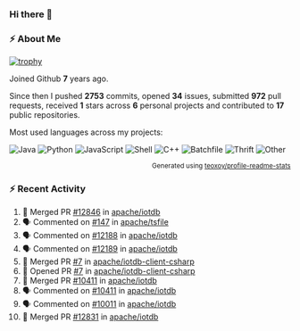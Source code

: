 ### Hi there 👋

### :zap: About Me

[![trophy](https://github-profile-trophy.vercel.app/?username=HTHou&theme=onedark)](https://github.com/ryo-ma/github-profile-trophy)
   
Joined Github **7** years ago.

Since then I pushed **2753** commits, opened **34** issues, submitted **972** pull requests, received **1** stars across **6** personal projects and contributed to **17** public repositories.

Most used languages across my projects:

![Java](https://img.shields.io/static/v1?style=flat-square&label=%E2%A0%80&color=555&labelColor=%23b07219&message=Java%EF%B8%B196.4%25)
![Python](https://img.shields.io/static/v1?style=flat-square&label=%E2%A0%80&color=555&labelColor=%233572A5&message=Python%EF%B8%B10.8%25)
![JavaScript](https://img.shields.io/static/v1?style=flat-square&label=%E2%A0%80&color=555&labelColor=%23f1e05a&message=JavaScript%EF%B8%B10.6%25)
![Shell](https://img.shields.io/static/v1?style=flat-square&label=%E2%A0%80&color=555&labelColor=%2389e051&message=Shell%EF%B8%B10.4%25)
![C++](https://img.shields.io/static/v1?style=flat-square&label=%E2%A0%80&color=555&labelColor=%23f34b7d&message=C%2B%2B%EF%B8%B10.4%25)
![Batchfile](https://img.shields.io/static/v1?style=flat-square&label=%E2%A0%80&color=555&labelColor=%23C1F12E&message=Batchfile%EF%B8%B10.3%25)
![Thrift](https://img.shields.io/static/v1?style=flat-square&label=%E2%A0%80&color=555&labelColor=%23D12127&message=Thrift%EF%B8%B10.2%25)
![Other](https://img.shields.io/static/v1?style=flat-square&label=%E2%A0%80&color=555&labelColor=%23ededed&message=Other%EF%B8%B10.4%25)

<p align="right"><sub>Generated using <a href="https://github.com/marketplace/actions/profile-readme-stats">teoxoy/profile-readme-stats</a></sub></p>


<!--![](https://github.com/HTHou/HTHou/blob/output/github-contribution-grid-snake.svg)-->

<!--![Haonan Hou's github stats](https://github-readme-stats.vercel.app/api?username=HTHou&count_private=true&show_icons=true&theme=onedark)-->

<!--![Haonan Hou's wakatime stats](https://github-readme-stats.vercel.app/api/wakatime?username=HTHou&layout=compact&theme=onedark)-->

<!--![Top Langs](https://github-readme-stats.vercel.app/api/top-langs/?username=HTHou&theme=onedark&layout=compact)-->

### :zap: Recent Activity
<!--START_SECTION:activity-->
1. 🎉 Merged PR [#12846](https://github.com/apache/iotdb/pull/12846) in [apache/iotdb](https://github.com/apache/iotdb)
2. 🗣 Commented on [#147](https://github.com/apache/tsfile/issues/147#issuecomment-2205436119) in [apache/tsfile](https://github.com/apache/tsfile)
3. 🗣 Commented on [#12188](https://github.com/apache/iotdb/pull/12188#issuecomment-2202655115) in [apache/iotdb](https://github.com/apache/iotdb)
4. 🗣 Commented on [#12189](https://github.com/apache/iotdb/pull/12189#issuecomment-2202617303) in [apache/iotdb](https://github.com/apache/iotdb)
5. 🎉 Merged PR [#7](https://github.com/apache/iotdb-client-csharp/pull/7) in [apache/iotdb-client-csharp](https://github.com/apache/iotdb-client-csharp)
6. 💪 Opened PR [#7](https://github.com/apache/iotdb-client-csharp/pull/7) in [apache/iotdb-client-csharp](https://github.com/apache/iotdb-client-csharp)
7. 🎉 Merged PR [#10411](https://github.com/apache/iotdb/pull/10411) in [apache/iotdb](https://github.com/apache/iotdb)
8. 🗣 Commented on [#10411](https://github.com/apache/iotdb/pull/10411#issuecomment-2200205744) in [apache/iotdb](https://github.com/apache/iotdb)
9. 🗣 Commented on [#10011](https://github.com/apache/iotdb/pull/10011#issuecomment-2200202360) in [apache/iotdb](https://github.com/apache/iotdb)
10. 🎉 Merged PR [#12831](https://github.com/apache/iotdb/pull/12831) in [apache/iotdb](https://github.com/apache/iotdb)
<!--END_SECTION:activity-->

<!--
**HTHou/HTHou** is a ✨ _special_ ✨ repository because its `README.md` (this file) appears on your GitHub profile.

Here are some ideas to get you started:

- 🔭 I’m currently working on ...
- 🌱 I’m currently learning ...
- 👯 I’m looking to collaborate on ...
- 🤔 I’m looking for help with ...
- 💬 Ask me about ...
- 📫 How to reach me: ...
- 😄 Pronouns: ...
- ⚡ Fun fact: ...
-->
